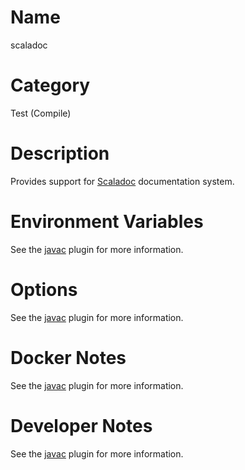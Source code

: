 <!---
  Licensed to the Apache Software Foundation (ASF) under one
  or more contributor license agreements.  See the NOTICE file
  distributed with this work for additional information
  regarding copyright ownership.  The ASF licenses this file
  to you under the Apache License, Version 2.0 (the
  "License"); you may not use this file except in compliance
  with the License.  You may obtain a copy of the License at

    http://www.apache.org/licenses/LICENSE-2.0

  Unless required by applicable law or agreed to in writing,
  software distributed under the License is distributed on an
  "AS IS" BASIS, WITHOUT WARRANTIES OR CONDITIONS OF ANY
  KIND, either express or implied.  See the License for the
  specific language governing permissions and limitations
  under the License.
-->

# Name

scaladoc

# Category

Test (Compile)

# Description

Provides support for [Scaladoc](https://scala-lang.org/) documentation system.

# Environment Variables

See the [javac](javac.html) plugin for more information.

# Options

See the [javac](javac.html) plugin for more information.

# Docker Notes

See the [javac](javac.html) plugin for more information.

# Developer Notes

See the [javac](javac.html) plugin for more information.
